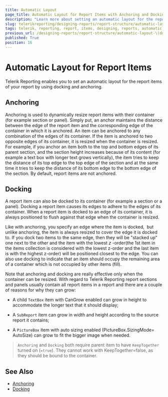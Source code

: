 ```yaml
---
title: Automatic Layout
page_title: Automatic Layout for Report Items with Anchoring and Docking
description: "Learn more about setting an automatic layout for the report items of your report by docking and anchoring when using Telerik Reporting."
slug: telerikreporting/designing-reports/report-structure/automatic-layout-(dock-and-anchor)
tags: telerik, reporting, report, items, designing, reports, automatic, layout, docking, anchoring
previous_url: /designing-reports/report-structure/automatic-layout-\(dock-and-anchor\), /report-items/automatic-layout-\(dock-and-anchor\), /designing-reports-dynamic-layout
published: True
position: 16
---
```


# Automatic Layout for Report Items

Telerik Reporting enables you to set an automatic layout for the report items of your report by using docking and anchoring.

## Anchoring

Anchoring is used to dynamically resize report items with their container (for example section or panel). Simply put, an anchor maintains the distance between the edge of the report item and the corresponding edge of the container in which it is anchored. An item can be anchored to any combination of the edges of its container. If the item is anchored to two opposite edges of its container, it is resized when the container is resized. For example, if you anchor an item both to the top and bottom edges of its parent section, and the section height increases because of its content (for example a text box with longer text grows vertically), the item tries to keep the distance of its top edge to the top edge of the section and at the same time it tries to keep the distance of its bottom edge to the bottom edge of the section. By default, report items are not anchored.

## Docking

A report item can also be docked to its container (for example a section or a panel). Docking a report item causes its edges to adhere to the edges of its container. When a report item is docked to an edge of its container, it is always positioned to flush against that edge when the container is resized.

Like with anchoring, you specify an edge where the item is docked,  but unlike anchoring, the item is always resized to cover the edge it is docked to. If you dock two items to the same edge, then they will be "stacked up" one next to the other and the item with the lowest *z* -order(the 1st item in the items collection is considered with the lowest z-order and the last item is with the highest z-order) will be positioned closest to the edge. You can also use docking to indicate that an item should occupy the remaining area of a container which is not occupied by other items (fill).

Note that anchoring and docking are really effective only when the container can be resized. With regard to Telerik Reporting report sections and panels usually contain all report items in a report and there are a couple of reasons for why they can grow:

* A child `TextBox` item with CanGrow enabled can grow in height to accommodate the longer text that it should display;

* A `SubReport` item can grow in width and height according to the source report it contains;

* A `PictureBox` item with auto sizing enabled (PictureBox.SizingMode= AutoSize) can grow to fit the bigger image when needed.

> `Anchoring` and `Docking` both require parent item to have `KeepTogether` turned on (`=true`). They cannot work with KeepTogether=false, as they should be bound to the container.

## See Also

* [Anchoring](/api/Telerik.Reporting.ReportItem#Telerik_Reporting_ReportItem_Anchoring)
* [Docking](/api/Telerik.Reporting.ReportItem#Telerik_Reporting_ReportItem_Docking)
